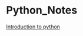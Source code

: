 # Python_Notes

[Introduction to python](https://github.com/AruShantha22/Python_Notes/blob/main/Introduction%20to%20python.ipynb)
